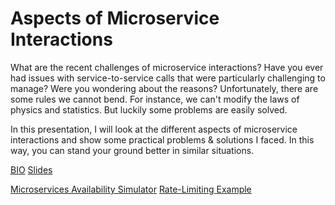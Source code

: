 # Aspects of Microservice Interactions

What are the recent challenges of microservice interactions? Have you ever had issues with service-to-service calls that were particularly challenging to manage? Were you wondering about the reasons? Unfortunately, there are some rules we cannot bend. For instance, we can't modify the laws of physics and statistics. But luckily some problems are easily solved.


In this presentation, I will look at the different aspects of microservice interactions and show some practical problems & solutions I faced. In this way, you can stand your ground better in similar situations.

[BIO](BIO.md)
[Slides](Aspects_of_Microservice_Interactions.pptx)

[Microservices Availability Simulator](https://github.com/gitaroktato/microservices-availability-simulator)
[Rate-Limiting Example](https://github.com/gitaroktato/system-design-excercises/tree/main/rate-limiting)
